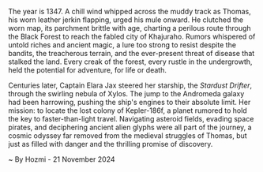 
The year is 1347.  A chill wind whipped across the muddy track as Thomas, his worn leather jerkin flapping, urged his mule onward.  He clutched the worn map, its parchment brittle with age, charting a perilous route through the Black Forest to reach the fabled city of  Khajuraho.  Rumors whispered of untold riches and ancient magic, a lure too strong to resist despite the bandits, the treacherous terrain, and the ever-present threat of disease that stalked the land. Every creak of the forest, every rustle in the undergrowth, held the potential for adventure, for life or death.

Centuries later, Captain Elara Jax steered her starship, the *Stardust Drifter*, through the swirling nebula of Xylos.  The jump to the Andromeda galaxy had been harrowing, pushing the ship's engines to their absolute limit.  Her mission: to locate the lost colony of Kepler-186f, a planet rumored to hold the key to faster-than-light travel.  Navigating asteroid fields, evading space pirates, and deciphering ancient alien glyphs were all part of the journey, a cosmic odyssey far removed from the medieval struggles of Thomas, but just as filled with danger and the thrilling promise of discovery.

~ By Hozmi - 21 November 2024
